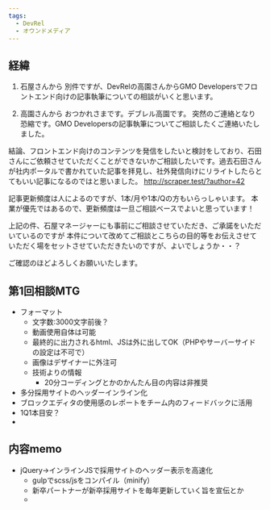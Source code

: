 ```yaml
---
tags:
  - DevRel
  - オウンドメディア
---
```


## 経緯
1. 石屋さんから
別件ですが、DevRelの高園さんからGMO Developersでフロントエンド向けの記事執筆についての相談がいくと思います。

2. 高園さんから
おつかれさまです。デブレル高園です。
突然のご連絡となり恐縮です。GMO Developersの記事執筆についてご相談したくご連絡いたしました。

結論、フロントエンド向けのコンテンツを発信をしたいと検討をしており、石田さんにご依頼させていただくことができないかご相談したいです。過去石田さんが社内ポータルで書かれていた記事を拝見し、社外発信向けにリライトしたらとてもいい記事になるのではと思いました。
http://scraper.test/?author=42

記事更新頻度は人によるのですが、1本/月や1本/Qの方もいらっしゃいます。
本業が優先ではあるので、更新頻度は一旦ご相談ベースでよいと思っています！

上記の件、石屋マネージャーにも事前にご相談させていただき、ご承諾をいただいているのですが
本件について改めてご相談とこちらの目的等をお伝えさせていただく場をセットさせていただきたいのですが、よいでしょうか・・？

ご確認のほどよろしくお願いいたします。

## 第1回相談MTG
- フォーマット
	- 文字数:3000文字前後？
	- 動画使用自体は可能
	- 最終的に出力されるhtml、JSは外に出してOK（PHPやサーバーサイドの設定は不可で）
	- 画像はデザイナーに外注可
	- 技術よりの情報
		- 20分コーディングとかのかんたん目の内容は非推奨
- 多分採用サイトのヘッダーインライン化
- ブロックエディタの使用感のレポートをチーム内のフィードバックに活用
- 1Q1本目安？
- 


## 内容memo
- jQuery→インラインJSで採用サイトのヘッダー表示を高速化
	- gulpでscss/jsをコンパイル（minify）
	- 新卒パートナーが新卒採用サイトを毎年更新していく旨を宣伝とか
	- 